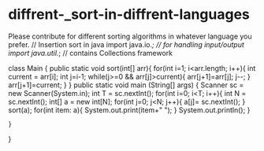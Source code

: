 # diffrent-_sort-in-diffrent-languages
Please contribute for different sorting algorithms in whatever language you prefer.
// Insertion sort in java
import java.io.*; // for handling input/output
import java.util.*; // contains Collections framework


class Main {
	public static void sort(int[] arr){
		for(int i=1; i<arr.length; i++){
			int current = arr[i];
			int j=i-1;
			while(j>=0 && arr[j]>current){
				arr[j+1]=arr[j];
				j--;
			}
			arr[j+1]=current;
		}
	}
	public static void main (String[] args) {
		Scanner sc = new Scanner(System.in);
		int T = sc.nextInt();
		for(int i=0; i<T; i++){
			int N = sc.nextInt();
			int[] a = new int[N];
			for(int j=0; j<N; j++){
				a[j]= sc.nextInt();
			}
			sort(a);
			for(int item: a){
				System.out.print(item+" ");
			}
			System.out.println();
		}

                      
	}
}
